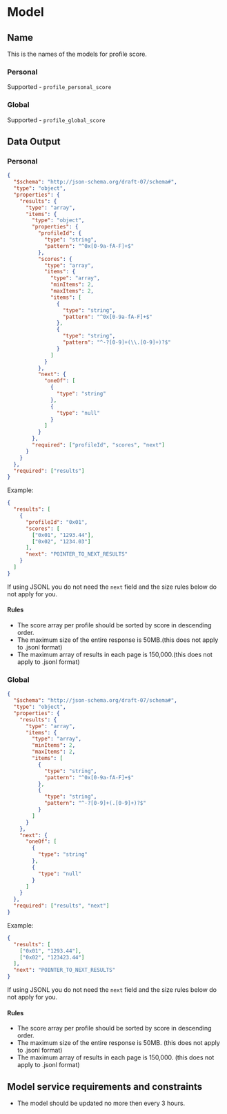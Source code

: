 # Model

## Name

This is the names of the models for profile score.

### Personal

Supported - `profile_personal_score`

### Global

Supported - `profile_global_score`

## Data Output

### Personal

```json
{
  "$schema": "http://json-schema.org/draft-07/schema#",
  "type": "object",
  "properties": {
    "results": {
      "type": "array",
      "items": {
        "type": "object",
        "properties": {
          "profileId": {
            "type": "string",
            "pattern": "^0x[0-9a-fA-F]+$"
          },
          "scores": {
            "type": "array",
            "items": {
              "type": "array",
              "minItems": 2,
              "maxItems": 2,
              "items": [
                {
                  "type": "string",
                  "pattern": "^0x[0-9a-fA-F]+$"
                },
                {
                  "type": "string",
                  "pattern": "^-?[0-9]+(\\.[0-9]+)?$"
                }
              ]
            }
          },
          "next": {
            "oneOf": [
              {
                "type": "string"
              },
              {
                "type": "null"
              }
            ]
          }
        },
        "required": ["profileId", "scores", "next"]
      }
    }
  },
  "required": ["results"]
}
```

Example:

```json
{
  "results": [
    {
      "profileId": "0x01",
      "scores": [
        ["0x01", "1293.44"],
        ["0x02", "1234.03"]
      ],
      "next": "POINTER_TO_NEXT_RESULTS"
    }
  ]
}
```

If using JSONL you do not need the `next` field and the size rules below do not apply for you.

#### Rules

- The score array per profile should be sorted by score in descending order.
- The maximum size of the entire response is 50MB.(this does not apply to .jsonl format)
- The maximum array of results in each page is 150,000.(this does not apply to .jsonl format)

### Global

```json
{
  "$schema": "http://json-schema.org/draft-07/schema#",
  "type": "object",
  "properties": {
    "results": {
      "type": "array",
      "items": {
        "type": "array",
        "minItems": 2,
        "maxItems": 2,
        "items": [
          {
            "type": "string",
            "pattern": "^0x[0-9a-fA-F]+$"
          },
          {
            "type": "string",
            "pattern": "^-?[0-9]+(.[0-9]+)?$"
          }
        ]
      }
    },
    "next": {
      "oneOf": [
        {
          "type": "string"
        },
        {
          "type": "null"
        }
      ]
    }
  },
  "required": ["results", "next"]
}
```

Example:

```json
{
  "results": [
    ["0x01", "1293.44"],
    ["0x02", "123423.44"]
  ],
  "next": "POINTER_TO_NEXT_RESULTS"
}
```

If using JSONL you do not need the `next` field and the size rules below do not apply for you.

#### Rules

- The score array per profile should be sorted by score in descending order.
- The maximum size of the entire response is 50MB. (this does not apply to .jsonl format)
- The maximum array of results in each page is 150,000. (this does not apply to .jsonl format)

## Model service requirements and constraints

- The model should be updated no more then every 3 hours.
